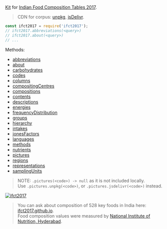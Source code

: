 [Kit] for [Indian Food Composition Tables 2017].
> CDN for corpus: [unpkg], [jsDelivr].

```javascript
const ifct2017 = require('ifct2017');
// ifct2017.abbreviations(<query>)
// ifct2017.about(<query>)
// ...
```

Methods:
- [abbreviations](https://www.npmjs.com/package/@ifct2017/abbreviations)
- [about](https://www.npmjs.com/package/@ifct2017/about)
- [carbohydrates](https://www.npmjs.com/package/@ifct2017/carbohydrates)
- [codes](https://www.npmjs.com/package/@ifct2017/codes)
- [columns](https://www.npmjs.com/package/@ifct2017/columns)
- [compositingCentres](https://www.npmjs.com/package/@ifct2017/compositingcentres)
- [compositions](https://www.npmjs.com/package/@ifct2017/compositions)
- [contents](https://www.npmjs.com/package/@ifct2017/contents)
- [descriptions](https://www.npmjs.com/package/@ifct2017/descriptions)
- [energies](https://www.npmjs.com/package/@ifct2017/energies)
- [frequencyDistribution](https://www.npmjs.com/package/@ifct2017/frequencydistribution)
- [groups](https://www.npmjs.com/package/@ifct2017/groups)
- [hierarchy](https://www.npmjs.com/package/@ifct2017/hierarchy)
- [intakes](https://www.npmjs.com/package/@ifct2017/intakes)
- [jonesFactors](https://www.npmjs.com/package/@ifct2017/jonesfactors)
- [languages](https://www.npmjs.com/package/@ifct2017/languages)
- [methods](https://www.npmjs.com/package/@ifct2017/methods)
- [nutrients](https://www.npmjs.com/package/@ifct2017/nutrients)
- [pictures](https://www.npmjs.com/package/@ifct2017/pictures)
- [regions](https://www.npmjs.com/package/@ifct2017/regions)
- [representations](https://www.npmjs.com/package/@ifct2017/representations)
- [samplingUnits](https://www.npmjs.com/package/@ifct2017/samplingunits)

> NOTE: `.pictures(<code>) -> null` as it is not included locally.<br>
> Use `.pictures.unpkg(<code>)`, or `.pictures.jsdelivr(<code>)` instead.


[![ifct2017](http://ninindia.org/images/ifct_2017.png)](https://www.npmjs.com/package/ifct2017)
> You can ask about composition of 528 key foods in India here: [ifct2017.github.io].<br>
> Food composition values were measured by [National Institute of Nutrition, Hyderabad].

[Indian Food Composition Tables 2017]: http://ifct2017.com/
[Kit]: https://en.wikipedia.org/wiki/Kit_(of_components)
[unpkg]: https://unpkg.com/ifct2017/corpus.min.js
[jsDelivr]: https://cdn.jsdelivr.net/npm/ifct2017/corpus.min.js
[ifct2017.github.io]: https://ifct2017.github.io
[National Institute of Nutrition, Hyderabad]: http://www.ninindia.org
